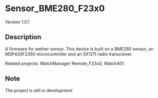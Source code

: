 # Sensor_BME280_F23x0
Version 1.0.1
## Description
A firmware for wether sensor.
This device is built on a BME280 sensor, an MSP430F2350 microcontroller and an SX1211 radio transceiver.

Related projects:
WatchManager
Remote_F23x0,
Watch401.

## Note
The project is still in development